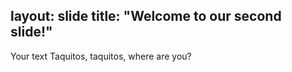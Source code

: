 layout: slide
title: "Welcome to our second slide!"
---
Your text
Taquitos, taquitos, where are you?
